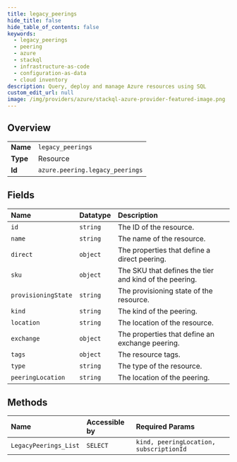 ```yaml
---
title: legacy_peerings
hide_title: false
hide_table_of_contents: false
keywords:
  - legacy_peerings
  - peering
  - azure    
  - stackql
  - infrastructure-as-code
  - configuration-as-data
  - cloud inventory
description: Query, deploy and manage Azure resources using SQL
custom_edit_url: null
image: /img/providers/azure/stackql-azure-provider-featured-image.png
---
```

  
    

## Overview
<table><tbody>
<tr><td><b>Name</b></td><td><code>legacy_peerings</code></td></tr>
<tr><td><b>Type</b></td><td>Resource</td></tr>
<tr><td><b>Id</b></td><td><code>azure.peering.legacy_peerings</code></td></tr>
</tbody></table>

## Fields
| Name | Datatype | Description |
|:-----|:---------|:------------|
| `id` | `string` | The ID of the resource. |
| `name` | `string` | The name of the resource. |
| `direct` | `object` | The properties that define a direct peering. |
| `sku` | `object` | The SKU that defines the tier and kind of the peering. |
| `provisioningState` | `string` | The provisioning state of the resource. |
| `kind` | `string` | The kind of the peering. |
| `location` | `string` | The location of the resource. |
| `exchange` | `object` | The properties that define an exchange peering. |
| `tags` | `object` | The resource tags. |
| `type` | `string` | The type of the resource. |
| `peeringLocation` | `string` | The location of the peering. |
## Methods
| Name | Accessible by | Required Params |
|:-----|:--------------|:----------------|
| `LegacyPeerings_List` | `SELECT` | `kind, peeringLocation, subscriptionId` |
